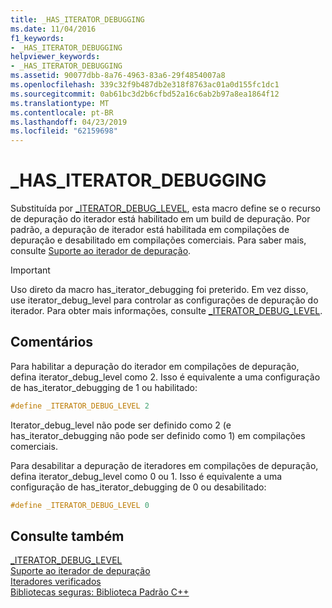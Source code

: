 ```yaml
---
title: _HAS_ITERATOR_DEBUGGING
ms.date: 11/04/2016
f1_keywords:
- _HAS_ITERATOR_DEBUGGING
helpviewer_keywords:
- _HAS_ITERATOR_DEBUGGING
ms.assetid: 90077dbb-8a76-4963-83a6-29f4854007a8
ms.openlocfilehash: 339c32f9b487db2e318f8763ac01a0d155fc1dc1
ms.sourcegitcommit: 0ab61bc3d2b6cfbd52a16c6ab2b97a8ea1864f12
ms.translationtype: MT
ms.contentlocale: pt-BR
ms.lasthandoff: 04/23/2019
ms.locfileid: "62159698"
---
```

# <a name="hasiteratordebugging"></a>_HAS_ITERATOR_DEBUGGING

Substituída por [_ITERATOR_DEBUG_LEVEL](../standard-library/iterator-debug-level.md), esta macro define se o recurso de depuração do iterador está habilitado em um build de depuração. Por padrão, a depuração de iterador está habilitada em compilações de depuração e desabilitado em compilações comerciais. Para saber mais, consulte [Suporte ao iterador de depuração](../standard-library/debug-iterator-support.md).

> [!IMPORTANT]
> Uso direto da macro has_iterator_debugging foi preterido. Em vez disso, use iterator_debug_level para controlar as configurações de depuração do iterador. Para obter mais informações, consulte [_ITERATOR_DEBUG_LEVEL](../standard-library/iterator-debug-level.md).

## <a name="remarks"></a>Comentários

Para habilitar a depuração do iterador em compilações de depuração, defina iterator_debug_level como 2. Isso é equivalente a uma configuração de has_iterator_debugging de 1 ou habilitado:

```cpp
#define _ITERATOR_DEBUG_LEVEL 2
```

Iterator_debug_level não pode ser definido como 2 (e has_iterator_debugging não pode ser definido como 1) em compilações comerciais.

Para desabilitar a depuração de iteradores em compilações de depuração, defina iterator_debug_level como 0 ou 1. Isso é equivalente a uma configuração de has_iterator_debugging de 0 ou desabilitado:

```cpp
#define _ITERATOR_DEBUG_LEVEL 0
```

## <a name="see-also"></a>Consulte também

[_ITERATOR_DEBUG_LEVEL](../standard-library/iterator-debug-level.md)<br/>
[Suporte ao iterador de depuração](../standard-library/debug-iterator-support.md)<br/>
[Iteradores verificados](../standard-library/checked-iterators.md)<br/>
[Bibliotecas seguras: Biblioteca Padrão C++](../standard-library/safe-libraries-cpp-standard-library.md)<br/>

